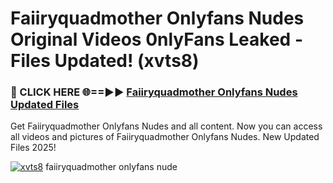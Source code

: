 # Faiiryquadmother Onlyfans Nudes Original Videos 0nlyFans Leaked - Files Updated! (xvts8)

<h3>🔴 CLICK HERE 🌐==►► <a href="https://tinyurl.com/2jnfzry5" rel="nofollow">Faiiryquadmother Onlyfans Nudes Updated Files</a></h3>

Get Faiiryquadmother Onlyfans Nudes and all content. Now you can access all videos and pictures of Faiiryquadmother Onlyfans Nudes. New Updated Files 2025!

[![xvts8](https://i.imgur.com/GyGTBgg.gif)](https://tinyurl.com/2jnfzry5)
faiiryquadmother onlyfans nude